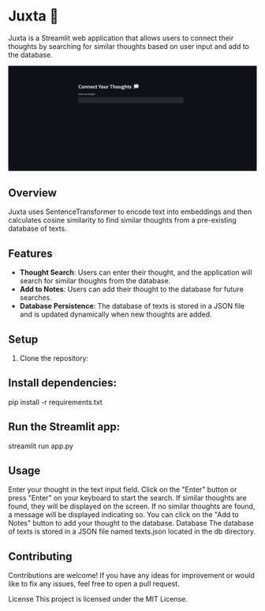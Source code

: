 # Juxta :thought_balloon:

Juxta is a Streamlit web application that allows users to connect their thoughts by searching for similar thoughts based on user input and add to the database.

![alt text](https://github.com/Vipi-14/juxta-search_your_thoughts/blob/master/db/img.png?raw=true)


## Overview

Juxta uses SentenceTransformer to encode text into embeddings and then calculates cosine similarity to find similar thoughts from a pre-existing database of texts.

## Features

- **Thought Search**: Users can enter their thought, and the application will search for similar thoughts from the database.
- **Add to Notes**: Users can add their thought to the database for future searches.
- **Database Persistence**: The database of texts is stored in a JSON file and is updated dynamically when new thoughts are added.

## Setup

1. Clone the repository:



## Install dependencies:

pip install -r requirements.txt

## Run the Streamlit app:

streamlit run app.py

## Usage

Enter your thought in the text input field.
Click on the "Enter" button or press "Enter" on your keyboard to start the search.
If similar thoughts are found, they will be displayed on the screen.
If no similar thoughts are found, a message will be displayed indicating so.
You can click on the "Add to Notes" button to add your thought to the database.
Database
The database of texts is stored in a JSON file named texts.json located in the db directory.

## Contributing

Contributions are welcome! If you have any ideas for improvement or would like to fix any issues, feel free to open a pull request.

License
This project is licensed under the MIT License.
